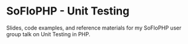 # SoFloPHP - Unit Testing

Slides, code examples, and reference materials for my SoFloPHP user group talk on Unit Testing in PHP.
